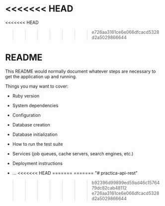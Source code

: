 <<<<<<< HEAD
=======
<<<<<<< HEAD
>>>>>>> e726aa3161ce6e066dfcacd5328d2a5029866644
# README

This README would normally document whatever steps are necessary to get the
application up and running.

Things you may want to cover:

* Ruby version

* System dependencies

* Configuration

* Database creation

* Database initialization

* How to run the test suite

* Services (job queues, cache servers, search engines, etc.)

* Deployment instructions

* ...
<<<<<<< HEAD
=======
=======
"# practica-api-rest" 
>>>>>>> b92396d99899ed59ad46c1576479dc82cab48112
>>>>>>> e726aa3161ce6e066dfcacd5328d2a5029866644
